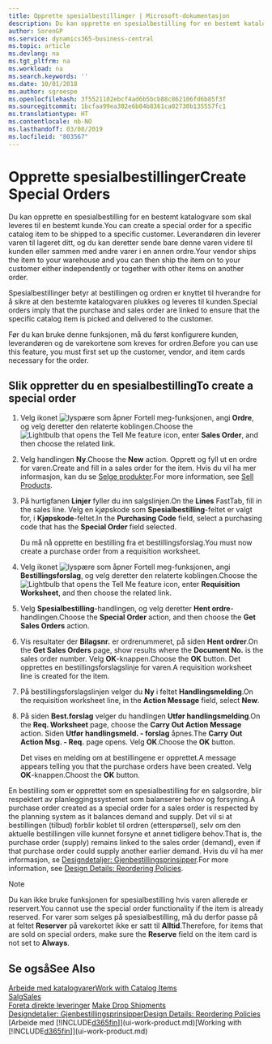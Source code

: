 ```yaml
---
title: Opprette spesialbestillinger | Microsoft-dokumentasjon
description: Du kan opprette en spesialbestilling for en bestemt katalogvare som skal leveres til en bestemt kunde. Leverandøren din leverer varen til lageret ditt, og du kan deretter sende bare denne varen videre til kunden eller sammen med andre varer i en annen ordre.
author: SorenGP
ms.service: dynamics365-business-central
ms.topic: article
ms.devlang: na
ms.tgt_pltfrm: na
ms.workload: na
ms.search.keywords: ''
ms.date: 10/01/2018
ms.author: sgroespe
ms.openlocfilehash: 3f5521102ebcf4ad6b5bcb88c862106fd6b85f3f
ms.sourcegitcommit: 1bcfaa99ea302e6b84b8361ca02730b135557fc1
ms.translationtype: HT
ms.contentlocale: nb-NO
ms.lasthandoff: 03/08/2019
ms.locfileid: "803567"
---
```

# <a name="create-special-orders"></a><span data-ttu-id="cdca7-104">Opprette spesialbestillinger</span><span class="sxs-lookup"><span data-stu-id="cdca7-104">Create Special Orders</span></span>
<span data-ttu-id="cdca7-105">Du kan opprette en spesialbestilling for en bestemt katalogvare som skal leveres til en bestemt kunde.</span><span class="sxs-lookup"><span data-stu-id="cdca7-105">You can create a special order for a specific catalog item to be shipped to a specific customer.</span></span> <span data-ttu-id="cdca7-106">Leverandøren din leverer varen til lageret ditt, og du kan deretter sende bare denne varen videre til kunden eller sammen med andre varer i en annen ordre.</span><span class="sxs-lookup"><span data-stu-id="cdca7-106">Your vendor ships the item to your warehouse and you can then ship the item on to your customer either independently or together with other items on another order.</span></span>  

<span data-ttu-id="cdca7-107">Spesialbestillinger betyr at bestillingen og ordren er knyttet til hverandre for å sikre at den bestemte katalogvaren plukkes og leveres til kunden.</span><span class="sxs-lookup"><span data-stu-id="cdca7-107">Special orders imply that the purchase and sales order are linked to ensure that the specific catalog item is picked and delivered to the customer.</span></span>  

<span data-ttu-id="cdca7-108">Før du kan bruke denne funksjonen, må du først konfigurere kunden, leverandøren og de varekortene som kreves for ordren.</span><span class="sxs-lookup"><span data-stu-id="cdca7-108">Before you can use this feature, you must first set up the customer, vendor, and item cards necessary for the order.</span></span>  

## <a name="to-create-a-special-order"></a><span data-ttu-id="cdca7-109">Slik oppretter du en spesialbestilling</span><span class="sxs-lookup"><span data-stu-id="cdca7-109">To create a special order</span></span>  
1.  <span data-ttu-id="cdca7-110">Velg ikonet ![lyspære som åpner Fortell meg-funksjonen](media/ui-search/search_small.png "Fortell hva du vil gjøre"), angi **Ordre**, og velg deretter den relaterte koblingen.</span><span class="sxs-lookup"><span data-stu-id="cdca7-110">Choose the ![Lightbulb that opens the Tell Me feature](media/ui-search/search_small.png "Tell me what you want to do") icon, enter **Sales Order**, and then choose the related link.</span></span>  
2. <span data-ttu-id="cdca7-111">Velg handlingen **Ny**.</span><span class="sxs-lookup"><span data-stu-id="cdca7-111">Choose the **New** action.</span></span> <span data-ttu-id="cdca7-112">Opprett og fyll ut en  ordre for varen.</span><span class="sxs-lookup"><span data-stu-id="cdca7-112">Create and fill in a  sales order for the item.</span></span> <span data-ttu-id="cdca7-113">Hvis du vil ha mer informasjon, kan du se [Selge produkter](sales-how-sell-products.md).</span><span class="sxs-lookup"><span data-stu-id="cdca7-113">For more information, see [Sell Products](sales-how-sell-products.md).</span></span>
3.  <span data-ttu-id="cdca7-114">På hurtigfanen **Linjer** fyller du inn salgslinjen.</span><span class="sxs-lookup"><span data-stu-id="cdca7-114">On the **Lines** FastTab, fill in the sales line.</span></span> <span data-ttu-id="cdca7-115">Velg en kjøpskode som **Spesialbestilling**-feltet er valgt for, i **Kjøpskode**-feltet.</span><span class="sxs-lookup"><span data-stu-id="cdca7-115">In the **Purchasing Code** field, select a purchasing code that has the **Special Order** field selected.</span></span>

    <span data-ttu-id="cdca7-116">Du må nå opprette en bestilling fra et bestillingsforslag.</span><span class="sxs-lookup"><span data-stu-id="cdca7-116">You must now create a purchase order from a requisition worksheet.</span></span>  
4. <span data-ttu-id="cdca7-117">Velg ikonet ![lyspære som åpner Fortell meg-funksjonen](media/ui-search/search_small.png "Fortell hva du vil gjøre"), angi **Bestillingsforslag**, og velg deretter den relaterte koblingen.</span><span class="sxs-lookup"><span data-stu-id="cdca7-117">Choose the ![Lightbulb that opens the Tell Me feature](media/ui-search/search_small.png "Tell me what you want to do") icon, enter **Requisition Worksheet**, and then choose the related link.</span></span>  
5. <span data-ttu-id="cdca7-118">Velg **Spesialbestilling**-handlingen, og velg deretter **Hent ordre**-handlingen.</span><span class="sxs-lookup"><span data-stu-id="cdca7-118">Choose the **Special Order** action, and then choose the **Get Sales Orders** action.</span></span>  
6.  <span data-ttu-id="cdca7-119">Vis resultater der **Bilagsnr.** er ordrenummeret, på siden **Hent ordrer**.</span><span class="sxs-lookup"><span data-stu-id="cdca7-119">On the **Get Sales Orders** page, show results where the **Document No.** is the sales order number.</span></span> <span data-ttu-id="cdca7-120">Velg **OK**-knappen.</span><span class="sxs-lookup"><span data-stu-id="cdca7-120">Choose the **OK** button.</span></span> <span data-ttu-id="cdca7-121">Det opprettes en bestillingsforslagslinje for varen.</span><span class="sxs-lookup"><span data-stu-id="cdca7-121">A requisition worksheet line is created for the item.</span></span>  
7.  <span data-ttu-id="cdca7-122">På bestillingsforslagslinjen velger du **Ny** i feltet **Handlingsmelding**.</span><span class="sxs-lookup"><span data-stu-id="cdca7-122">On the requisition worksheet line, in the **Action Message** field, select **New**.</span></span>  
8.  <span data-ttu-id="cdca7-123">På siden **Best.forslag** velger du handlingen **Utfør handlingsmelding**.</span><span class="sxs-lookup"><span data-stu-id="cdca7-123">On the **Req. Worksheet** page, choose the **Carry Out Action Message** action.</span></span> <span data-ttu-id="cdca7-124">Siden **Utfør handlingsmeld. - forslag** åpnes.</span><span class="sxs-lookup"><span data-stu-id="cdca7-124">The **Carry Out Action Msg. - Req.** page opens.</span></span> <span data-ttu-id="cdca7-125">Velg **OK**.</span><span class="sxs-lookup"><span data-stu-id="cdca7-125">Choose the **OK** button.</span></span>  

    <span data-ttu-id="cdca7-126">Det vises en melding om at bestillingene er opprettet.</span><span class="sxs-lookup"><span data-stu-id="cdca7-126">A message appears telling you that the purchase orders have been created.</span></span> <span data-ttu-id="cdca7-127">Velg **OK**-knappen.</span><span class="sxs-lookup"><span data-stu-id="cdca7-127">Choost the **OK** button.</span></span>  

<span data-ttu-id="cdca7-128">En bestilling som er opprettet som en spesialbestilling for en salgsordre, blir respektert av planleggingssystemet som balanserer behov og forsyning.</span><span class="sxs-lookup"><span data-stu-id="cdca7-128">A purchase order created as a special order for a sales order is respected by the planning system as it balances demand and supply.</span></span> <span data-ttu-id="cdca7-129">Det vil si at bestillingen (tilbud) forblir koblet til ordren (etterspørsel), selv om den aktuelle bestillingen ville kunnet forsyne et annet tidligere behov.</span><span class="sxs-lookup"><span data-stu-id="cdca7-129">That is, the purchase order (supply) remains linked to the sales order (demand), even if that purchase order could supply another earlier demand.</span></span> <span data-ttu-id="cdca7-130">Hvis du vil ha mer informasjon, se [Designdetaljer: Gjenbestillingsprinsipper](design-details-reservation-order-tracking-and-action-messaging.md).</span><span class="sxs-lookup"><span data-stu-id="cdca7-130">For more information, see [Design Details: Reordering Policies](design-details-reservation-order-tracking-and-action-messaging.md).</span></span>  

> [!NOTE]  
>  <span data-ttu-id="cdca7-131">Du kan ikke bruke funksjonen for spesialbestilling hvis varen allerede er reservert.</span><span class="sxs-lookup"><span data-stu-id="cdca7-131">You cannot use the special order functionality if the item is already reserved.</span></span> <span data-ttu-id="cdca7-132">For varer som selges på spesialbestilling, må du derfor passe på at feltet **Reserver** på varekortet ikke er satt til **Alltid**.</span><span class="sxs-lookup"><span data-stu-id="cdca7-132">Therefore, for items that are sold on special orders, make sure the **Reserve** field on the item card is not set to **Always**.</span></span>  

## <a name="see-also"></a><span data-ttu-id="cdca7-133">Se også</span><span class="sxs-lookup"><span data-stu-id="cdca7-133">See Also</span></span>  
[<span data-ttu-id="cdca7-134">Arbeide med katalogvarer</span><span class="sxs-lookup"><span data-stu-id="cdca7-134">Work with Catalog Items</span></span>](inventory-how-work-nonstock-items.md)  
[<span data-ttu-id="cdca7-135">Salg</span><span class="sxs-lookup"><span data-stu-id="cdca7-135">Sales</span></span>](sales-manage-sales.md)  
<span data-ttu-id="cdca7-136">[Foreta direkte leveringer](sales-how-drop-shipment.md) </span><span class="sxs-lookup"><span data-stu-id="cdca7-136">[Make Drop Shipments](sales-how-drop-shipment.md) </span></span>  
[<span data-ttu-id="cdca7-137">Designdetaljer: Gjenbestillingsprinsipper</span><span class="sxs-lookup"><span data-stu-id="cdca7-137">Design Details: Reordering Policies</span></span>](design-details-reservation-order-tracking-and-action-messaging.md)  
<span data-ttu-id="cdca7-138">[Arbeide med [!INCLUDE[d365fin](includes/d365fin_md.md)]](ui-work-product.md)</span><span class="sxs-lookup"><span data-stu-id="cdca7-138">[Working with [!INCLUDE[d365fin](includes/d365fin_md.md)]](ui-work-product.md)</span></span>
